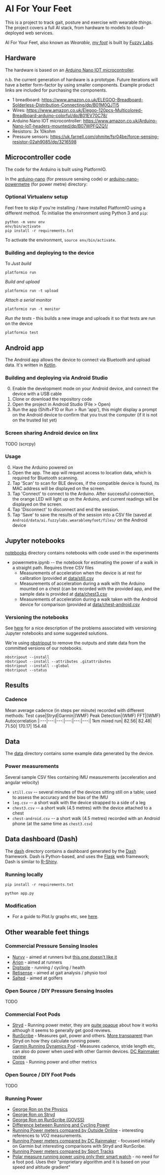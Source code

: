 # AI For Your Feet

This is a project to track gait, posture and exercise with wearable _things_. The project covers a full AI stack, from hardware to models to cloud-deployed web services.

AI For Your Feet, also known as *Wearable, [my foot](https://en.wiktionary.org/wiki/my_foot)* is built by [Fuzzy Labs](https://fuzzylabs.ai).

## Hardware

The hardware is based on an [Arduino Nano IOT microcontroller](https://store.arduino.cc/arduino-nano-33-iot).

n.b. the current generation of hardware is a prototype. Future iterations will have a better form-factor by using smaller components. Example product links are included for purchasing the components.

* 1 breadboard: https://www.amazon.co.uk/ELEGOO-Breadboard-Solderless-Distribution-Connecting/dp/B01M0QJTI5
* Wires: https://www.amazon.co.uk/Elegoo-120pcs-Multicolored-Breadboard-arduino-colorful/dp/B01EV70C78/
* Arduino Nano IOT microcontroller: https://www.amazon.co.uk/Arduino-Nano-IoT-headers-mounted/dp/B07WPFQZQ1/
* Resistors: 3x 10kohm
* Pressure sensors: https://uk.farnell.com/ohmite/fsr04be/force-sensing-resistor-02ah9085/dp/3216598

## Microcontroller code

The code for the Arduino is built using PlatformIO.

In the [arduino-nano](arduino-nano) (for pressure sensing code) or [arduino-nano-powermetre](arduino-nano-powermetre) (for power metre)  directory:

### Optional Virtualenv setup

Feel free to skip if you're installing / have installed PlatformIO using a different method. To initialise the environment using Python 3 and `pip`:

```
python -m venv env
env/bin/activate
pip install -r requirements.txt
```

To activate the environment, `source env/bin/activate`.

### Building and deploying to the device

To *Just build*

```
platformio run
```

*Build and upload*

```
platformio run -t upload
```

*Attach a serial monitor*

```
platformio run -t monitor
```

*Run the tests* - this builds a new image and uploads it so that tests are run on the device

```
platformio test
```

## Android app

The Android app allows the device to connect via Bluetooth and upload data. It's written in [Kotlin](https://kotlinlang.org).

### Building and deploying via Android Studio

0. Enable the development mode on your Android device, and connect the device with a USB cable
1. Clone or download the repository code
2. Open the project in Android Studio (File > Open)
3. Run the app (Shift+F10 or Run > Run 'app'), this might display a prompt on the Android device to confirm that you trust the computer (if it is not on the trusted list yet)

### Screen sharing Android device on linx

TODO (scrcpy)

### Usage
0. Have the Arduino powered on
1. Open the app. The app will request access to location data, which is required for Bluetooth scanning.
2. Tap 'Scan' to scan for BLE devices, if the compatible device is found, its MAC address will be displayed on the screen.
3. Tap 'Connect' to connect to the Arduino. After successful connection, the orange LED will light up on the Arduino, and current readings will be displayed on the screen.
4. Tap 'Disconnect' to disconnect and end the session.
5. Tap 'Save' to save the results of the session into a CSV file (saved at `Android/data/ai.fuzzylabs.wearablemyfoot/files/` on the Android device

## Jupyter notebooks

[notebooks](notebooks) directory contains notebooks with code used in the experiments

* powermetre.ipynb -- the notebook for estimating the power of a walk in a straight path. Requires three CSV files
  - Measurements of acceleration when the device is at rest for calibration (provided at [data/still.csv](data/still.csv)
  - Measurements of acceleration during a walk with the Arduino mounted on a chest (can be recorded with the provided app, and the sample data is provided at [data/chest3.csv](data/chest3.csv)
  - Measurements of acceleration during a walk taken with the Android device for comparison (provided at [data/chest-android.csv](data/chest-android.csv)

### Versioning the notebooks

See [here](https://nextjournal.com/schmudde/how-to-version-control-jupyter) for a nice description of the problems associated with versioning Jupyter notebooks and some suggested solutions.

We're using [nbstripout](https://github.com/kynan/nbstripout) to remove the outputs and state data from the committed versions of our notebooks.

```
nbstripout --install
nbstripout --install --attributes .gitattributes
nbstripout --install --global
nbstripout --status
```

## Results
### Cadence
Mean average cadence (in steps per minute) recorded with different methods:
Test case|Stryd|Garmin|(WMF) Peak Detection|(WMF) FFT|(WMF) Autocorrelation
|:---|---:|---:|---:|---:|---:|
1km mixed run| 82.56| 82.48| 71.50| 170.17| 154.48

## Data

The [data](data) directory contains some example data generated by the device.

### Power measurements
Several sample CSV files containing IMU measurements (acceleration and angular velocity)
* `still.csv` -- several minutes of the devices sitting still on a table; used to assess the accuracy and the bias of the IMU
* `leg.csv` -- a short walk with the device strapped to a side of a leg
* `chest3.csv` -- a short walk (4.5 metres) with the device attached to a chest
* `chest-android.csv` -- a short walk (4.5 metres) recorded with an Android phone (at the same time as `chest3.csv`) 

## Data dashboard (Dash)

The [dash](dash) directory contains a dashboard generated by the [Dash](https://plotly.com/dash) framework. Dash is Python-based, and uses the [Flask](https://flask.palletsprojects.com) web framework; Dash is similar to [R-Shiny](https://shiny.rstudio.com).

### Running locally

```
pip install -r requirements.txt
```

```
python app.py
```

### Modification

* For a guide to Plot.ly graphs etc, see [here](https://plotly.com/python).

## Other wearable feet things

### Commercial Pressure Sensing Insoles

* [Nurvv](https://www.nurvv.com/en-gb/) - aimed at runners but [this one doesn't like it](https://www.youtube.com/watch?v=bdbcMtIYq24)
* [Arion](https://www.arion.run/) - aimed at runners
* [Digitsole](https://www.digitsole.com/) - running / cycling / health
* [Retisense](https://retisense.com/) - aimed at gait analysis / physio tool
* [Salted](https://www.salted.ltd/insole) - aimed at golfers

### Open Source / DIY Pressure Sensing Insoles

TODO

### Commercial Foot Pods

* [Stryd](https://www.stryd.com/) - Running power meter, they are [quite opaque](https://support.stryd.com/hc/en-us/articles/115003992194-How-Does-Stryd-Measure-Power-) about how it works although it seems to generally get good reviews.
* [RunScribe](https://runscribe.com) - Measures gait, power and others. [More transparent](https://runscribe.com/power/) than Stryd on how they calculate running power.
* [Garmin Running Dynamics Pod](https://buy.garmin.com/en-GB/GB/p/561205) - Measures cadence, stride length etc, can also do power when used with other Garmin devices. [DC Rainmaker review](https://www.dcrainmaker.com/2017/12/garmin-running-power-good.html)
* [Coros](https://www.coros.com/pod.php) - Running power and other metrics

### Open Source / DIY Foot Pods

TODO

### Running Power

* [George Ron on the Physics](http://www.georgeron.com/2017/09/the-physics-of-running-power.html)
* [George Ron on Stryd](http://www.georgeron.com/2017/12/stryd-running-power-model.html)
* [George Ron on RunScribe (GOVSS)](http://www.georgeron.com/2017/11/the-govss-running-power-algorithm-and.html)
* [Difference between Running and Cycling Power](https://www.trainingpeaks.com/blog/the-differences-between-running-and-cycling-power/)
* [Running Power meters compared by Outside Online](https://www.outsideonline.com/2413011/running-power-meter-comparison-study) - interesting references to VO2 measurements.
* [Running Power meters compared by DC Rainmaker](https://www.dcrainmaker.com/2017/12/garmin-running-power-good.html) - focussed initially on Garmin but interesting comparisons with Stryd and RunScribe.
* [Running Power meters compared by Sport Tracks](https://sporttracks.mobi/blog/how-to-choose-a-running-power-meter)
* [Polar measure running power using only their smart watch](https://www.polar.com/uk-en/smart-coaching/running-power) - no need for a foot pod. Uses their "proprietary algorithm and it is based on your speed and altitude gradient"
